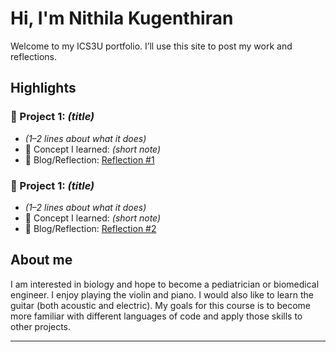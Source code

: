 # Hi, I'm Nithila Kugenthiran
Welcome to my ICS3U portfolio. I’ll use this site to post my work and reflections.

## Highlights
### 🔧 Project 1: *(title)* 
- *(1–2 lines about what it does)*
- 🧠 Concept I learned: *(short note)*
- 📝 Blog/Reflection: [Reflection #1](./posts/first_reflection.md)

### 🔧 Project 1: *(title)* 
- *(1–2 lines about what it does)*
- 🧠 Concept I learned: *(short note)*
- 📝 Blog/Reflection: [Reflection #2](./posts/second_reflection.md)

## About me
I am interested in biology and hope to become a pediatrician or biomedical engineer. I enjoy playing the violin and piano. I would also like to learn the guitar (both acoustic and electric). My goals for this course is to become more familiar with different languages of code and apply those skills to other projects.

---

